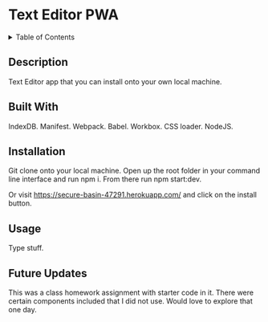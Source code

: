 # Text Editor PWA

<details>
<summary>Table of Contents</summary>
  <ol>
    <li><a href="#description">Description</a></li>
    <li><a href="#built-with">Built With</a></li>
    <li><a href="#installation">Installation</a></li>
    <li><a href="#usage">Usage</a></li>
    <li><a href="#future-updates">Future Updates</a></li>
  </ol>
</details>

## Description

Text Editor app that you can install onto your own local machine.

## Built With

IndexDB. Manifest. Webpack. Babel. Workbox. CSS loader. NodeJS.

## Installation

Git clone onto your local machine. Open up the root folder in your command line interface and run npm i. From there run npm start:dev.

Or visit https://secure-basin-47291.herokuapp.com/ and click on the install button.

## Usage

Type stuff.

## Future Updates

This was a class homework assignment with starter code in it. There were certain components included that I did not use. Would love to explore that one day.
